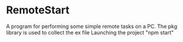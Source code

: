 # RemoteStart

A program for performing some simple remote tasks on a PC.
The pkg library is used to collect the ex file
Launching the project "npm start"
